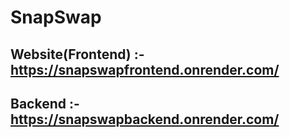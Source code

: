 # SnapSwap

## Website(Frontend) :- https://snapswapfrontend.onrender.com/

## Backend :- https://snapswapbackend.onrender.com/
